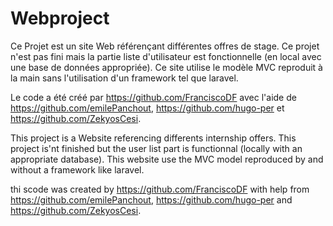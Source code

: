 # Webproject

Ce Projet est un site Web référençant différentes offres de stage. Ce projet n'est pas fini mais la partie liste d'utilisateur est fonctionnelle (en local avec une base de données appropriée). Ce site utilise le modèle MVC reproduit à la main sans l'utilisation d'un framework tel que laravel.

Le code a été créé par https://github.com/FranciscoDF avec l'aide de https://github.com/emilePanchout, https://github.com/hugo-per et https://github.com/ZekyosCesi.

This project is a Website referencing differents internship offers. This project is'nt finished but the user list part is functionnal (locally with an appropriate database). This website use the MVC model reproduced by and without a framework like laravel.

thi scode was created by https://github.com/FranciscoDF with help from https://github.com/emilePanchout, https://github.com/hugo-per and https://github.com/ZekyosCesi.
